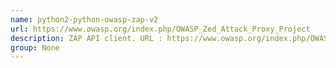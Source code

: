 ```yaml
---
name: python2-python-owasp-zap-v2
url: https://www.owasp.org/index.php/OWASP_Zed_Attack_Proxy_Project
description: ZAP API client. URL : https://www.owasp.org/index.php/OWASP_Zed_Attack_Proxy_Project Groups : None
group: None
---
```

